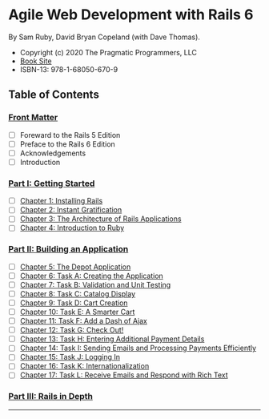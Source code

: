 # Agile Web Development with Rails 6

By Sam Ruby, David Bryan Copeland (with Dave Thomas).

- Copyright (c) 2020 The Pragmatic Programmers, LLC
- [Book Site][1]
- ISBN-13: 978-1-68050-670-9

[1]: https://pragprog.com/titles/rails6/agile-web-development-with-rails-6/

## Table of Contents

### [Front Matter](#front-matter-1)

* [ ] Foreward to the Rails 5 Edition
* [ ] Preface to the Rails 6 Edition
* [ ] Acknowledgements
* [ ] Introduction

### [Part I: Getting Started](#part-i-getting-started-1)

* [ ] [Chapter 1: Installing Rails](#chapter-1-installing-rails)
* [ ] [Chapter 2: Instant Gratification](#chapter-2-instant-gratification)
* [ ] [Chapter 3: The Architecture of Rails Applications](#chapter-3-the-architecture-of-rails-applications)
* [ ] [Chapter 4: Introduction to Ruby](#chapter-4-introduction-to-ruby)

### [Part II: Building an Application](#part-ii-building-an-application)

* [ ] [Chapter 5: The Depot Application](#chapter-5-the-depot-application)
* [ ] [Chapter 6: Task A: Creating the Application](#chapter-6-task-a-creating-the-application)
* [ ] [Chapter 7: Task B: Validation and Unit Testing](#chapter-7-task-b-validation-and-unit-testing)
* [ ] [Chapter 8: Task C: Catalog Display](#chapter-8-task-c-catalog-display)
* [ ] [Chapter 9: Task D: Cart Creation](#chapter-9-task-d-cart-creation)
* [ ] [Chapter 10: Task E: A Smarter Cart](#chapter-10-task-e-a-smarter-cart)
* [ ] [Chapter 11: Task F: Add a Dash of Ajax](#chapter-11-task-f-add-a-dash-of-ajax)
* [ ] [Chapter 12: Task G: Check Out!](#chapter-12-task-g-check-out)
* [ ] [Chapter 13: Task H: Entering Additional Payment Details](#chapter-13-task-h-entering-additional-payment-details)
* [ ] [Chapter 14: Task I: Sending Emails and Processing Payments Efficiently](#chapter-14-sending-emails-and-processing-payments-efficiently)
* [ ] [Chapter 15: Task J: Logging In](#chapter-15-task-j-logging-in)
* [ ] [Chapter 16: Task K: Internationalization](#chapter-16-task-k-internationalization)
* [ ] [Chapter 17: Task L: Receive Emails and Respond with Rich Text](#chapter-17-task-l-receive-emails-and-respond-with-rich-text)

### [Part III: Rails in Depth](#part-iii-rails-in-depth)

-----

